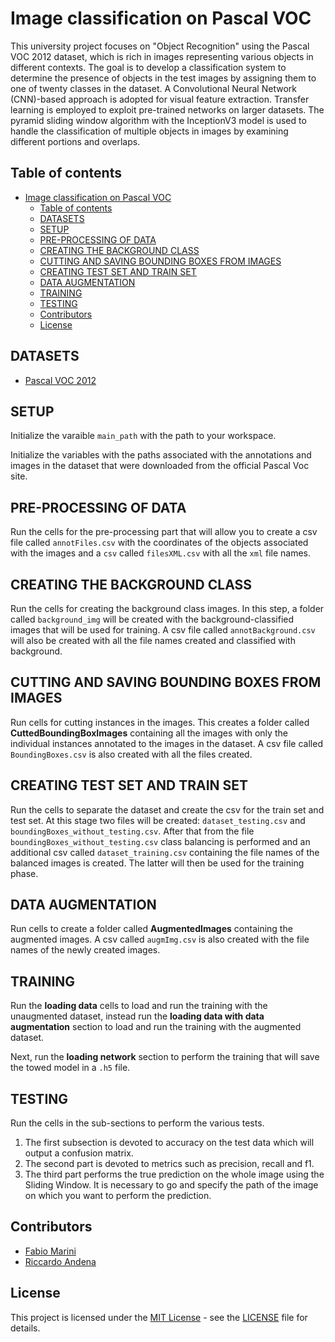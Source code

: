 # Image classification on Pascal VOC

This university project focuses on "Object Recognition" using the Pascal VOC 2012 dataset, which is rich in images representing various objects in different contexts. The goal is to develop a classification system to determine the presence of objects in the test images by assigning them to one of twenty classes in the dataset. A Convolutional Neural Network (CNN)-based approach is adopted for visual feature extraction. Transfer learning is employed to exploit pre-trained networks on larger datasets. The pyramid sliding window algorithm with the InceptionV3 model is used to handle the classification of multiple objects in images by examining different portions and overlaps.

## Table of contents

- [Image classification on Pascal VOC](#image-classification-on-pascal-voc)
  - [Table of contents](#table-of-contents)
  - [DATASETS](#datasets)
  - [SETUP](#setup)
  - [PRE-PROCESSING OF DATA](#pre-processing-of-data)
  - [CREATING THE BACKGROUND CLASS](#creating-the-background-class)
  - [CUTTING AND SAVING BOUNDING BOXES FROM IMAGES](#cutting-and-saving-bounding-boxes-from-images)
  - [CREATING TEST SET AND TRAIN SET](#creating-test-set-and-train-set)
  - [DATA AUGMENTATION](#data-augmentation)
  - [TRAINING](#training)
  - [TESTING](#testing)
  - [Contributors](#contributors)
  - [License](#license)

## DATASETS

- [Pascal VOC 2012](https://host.robots.ox.ac.uk/pascal/VOC/voc2012/VOCtrainval_11-May-2012.tar)

## SETUP

Initialize the varaible `main_path` with the path to your workspace.

Initialize the variables with the paths associated with the annotations and images in the dataset that were downloaded from the official Pascal Voc site.

## PRE-PROCESSING OF DATA

Run the cells for the pre-processing part that will allow you to create a csv file called `annotFiles.csv` with the coordinates of the objects associated with the images and a `csv` called `filesXML.csv` with all the `xml` file names.

## CREATING THE BACKGROUND CLASS

Run the cells for creating the background class images. In this step, a folder called `background_img` will be created with the background-classified images that will be used for training. A csv file called `annotBackground.csv` will also be created with all the file names created and classified with background.

## CUTTING AND SAVING BOUNDING BOXES FROM IMAGES

Run cells for cutting instances in the images. This creates a folder called **CuttedBoundingBoxImages** containing all the images with only the individual instances annotated to the images in the dataset. A csv file called `BoundingBoxes.csv` is also created with all the files created.

## CREATING TEST SET AND TRAIN SET

Run the cells to separate the dataset and create the csv for the train set and test set. At this stage two files will be created: `dataset_testing.csv` and `boundingBoxes_without_testing.csv`. After that from the file `boundingBoxes_without_testing.csv` class balancing is performed and an additional csv called `dataset_training.csv` containing the file names of the balanced images is created. The latter will then be used for the training phase.

## DATA AUGMENTATION

Run cells to create a folder called **AugmentedImages** containing the augmented images. A csv called `augmImg.csv` is also created with the file names of the newly created images.

## TRAINING

Run the **loading data** cells to load and run the training with the unaugmented dataset, instead run the **loading data with data augmentation** section to load and run the training with the augmented dataset.

Next, run the **loading network** section to perform the training that will save the towed model in a `.h5` file.

## TESTING

Run the cells in the sub-sections to perform the various tests.

1. The first subsection is devoted to accuracy on the test data which will output a confusion matrix.
2. The second part is devoted to metrics such as precision, recall and f1.
3. The third part performs the true prediction on the whole image using the Sliding Window. It is necessary to go and specify the path of the image on which you want to perform the prediction.

## Contributors

- [Fabio Marini](https://github.com/fabbio00)
- [Riccardo Andena](https://github.com/anduz15)

## License

This project is licensed under the [MIT License](LICENSE) - see the [LICENSE](LICENSE) file for details.
